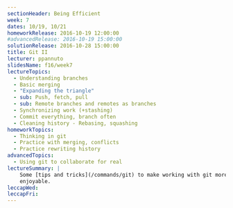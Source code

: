 ```yaml
---
sectionHeader: Being Efficient
week: 7
dates: 10/19, 10/21
homeworkRelease: 2016-10-19 12:00:00
#advancedRelease: 2016-10-19 15:00:00
solutionRelease: 2016-10-28 15:00:00
title: Git II
lecturer: ppannuto
slidesName: f16/week7
lectureTopics:
  - Understanding branches
  - Basic merging
  - "Expanding the triangle"
  - sub: Push, fetch, pull
  - sub: Remote branches and remotes as branches
  - Synchronizing work (+stashing)
  - Commit everything, branch often
  - Cleaning history - Rebasing, squashing
homeworkTopics:
  - Thinking in git
  - Practice with merging, conflicts
  - Practice rewriting history
advancedTopics:
  - Using git to collaborate for real
lectureSummary: |
    Some [tips and tricks](/commands/git) to make working with git more
    enjoyable.
leccapWed:
leccapFri:
---
```


